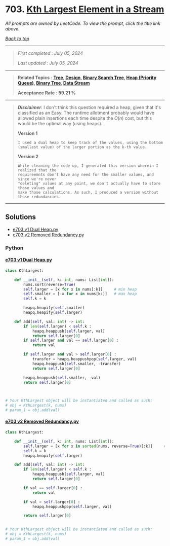 # 703. [Kth Largest Element in a Stream](<https://leetcode.com/problems/kth-largest-element-in-a-stream>)

*All prompts are owned by LeetCode. To view the prompt, click the title link above.*

*[Back to top](<../README.md>)*

------

> *First completed : July 05, 2024*
>
> *Last updated : July 05, 2024*

------

> **Related Topics** : **[Tree](<by_topic/Tree.md>), [Design](<by_topic/Design.md>), [Binary Search Tree](<by_topic/Binary Search Tree.md>), [Heap (Priority Queue)](<by_topic/Heap (Priority Queue).md>), [Binary Tree](<by_topic/Binary Tree.md>), [Data Stream](<by_topic/Data Stream.md>)**
>
> **Acceptance Rate** : **59.21 %**

------

> ***Disclaimer***: I don't think this question required a heap, given that it's classified as an Easy. The runtime allotment probably would have allowed plain insertions each time despite the $O(n)$ cost, but this would be the optimal way (using heaps).
> 
> 
> **Version 1**
> ```
> I used a dual heap to keep track of the values, using the bottom (smallest value) of the larger portion as the k-th value.
> ```
> 
> **Version 2**
> ```
> While cleaning the code up, I generated this version wherein I realized that the 
> requireemnts don't have any need for the smaller values, and since we're never 
> "deleting" values at any point, we don't actually have to store those values and 
> make those calculations. As such, I produced a version without those redundancies.
> ```

------

## Solutions

- [e703 v1 Dual Heap.py](<../my-submissions/e703 v1 Dual Heap.py>)
- [e703 v2 Removed Redundancy.py](<../my-submissions/e703 v2 Removed Redundancy.py>)
### Python
#### [e703 v1 Dual Heap.py](<../my-submissions/e703 v1 Dual Heap.py>)
```Python
class KthLargest:

    def __init__(self, k: int, nums: List[int]):
        nums.sort(reverse=True)
        self.larger = [x for x in nums[:k]]     # min heap
        self.smaller = [-x for x in nums[k:]]   # max heap
        self.k = k

        heapq.heapify(self.smaller)
        heapq.heapify(self.larger)

    def add(self, val: int) -> int:
        if len(self.larger) < self.k :
            heapq.heappush(self.larger, val)
            return self.larger[0]
        if self.larger and val == self.larger[0] :
            return val

        if self.larger and val > self.larger[0] :
            transfer = heapq.heappushpop(self.larger, val)
            heapq.heappush(self.smaller, -transfer)
            return self.larger[0]

        heapq.heappush(self.smaller, -val)
        return self.larger[0]
        


# Your KthLargest object will be instantiated and called as such:
# obj = KthLargest(k, nums)
# param_1 = obj.add(val)
```

#### [e703 v2 Removed Redundancy.py](<../my-submissions/e703 v2 Removed Redundancy.py>)
```Python
class KthLargest:

    def __init__(self, k: int, nums: List[int]):
        self.larger = [x for x in sorted(nums, reverse=True)[:k]]     # min heap
        self.k = k
        heapq.heapify(self.larger)

    def add(self, val: int) -> int:
        if len(self.larger) < self.k :
            heapq.heappush(self.larger, val)
            return self.larger[0]

        if val == self.larger[0] :
            return val

        if val > self.larger[0] :
            heapq.heappushpop(self.larger, val)

        return self.larger[0]


# Your KthLargest object will be instantiated and called as such:
# obj = KthLargest(k, nums)
# param_1 = obj.add(val)
```

